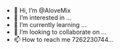 - 👋 Hi, I’m @AloveMix
- 👀 I’m interested in ...
- 🌱 I’m currently learning ...
- 💞️ I’m looking to collaborate on ...
- 📫 How to reach me 7262230744...
<!---
AloveMix/AloveMix is a ✨ special ✨ repository because its `README.md` (this file) appears on your GitHub profile.
You can click the Preview link to take a look at your changes.
--->
